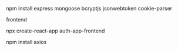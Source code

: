 npm install express mongoose bcryptjs jsonwebtoken cookie-parser


frontend

npx create-react-app auth-app-frontend

npm install axios